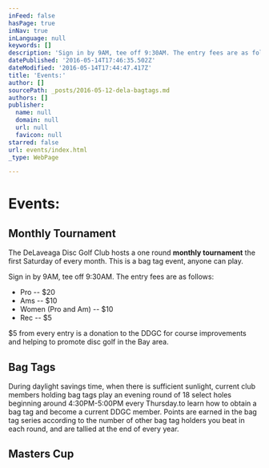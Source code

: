 ```yaml
---
inFeed: false
hasPage: true
inNav: true
inLanguage: null
keywords: []
description: 'Sign in by 9AM, tee off 9:30AM. The entry fees are as follows:'
datePublished: '2016-05-14T17:46:35.502Z'
dateModified: '2016-05-14T17:44:47.417Z'
title: 'Events:'
author: []
sourcePath: _posts/2016-05-12-dela-bagtags.md
authors: []
publisher:
  name: null
  domain: null
  url: null
  favicon: null
starred: false
url: events/index.html
_type: WebPage

---
```

# Events:

## Monthly Tournament

The DeLaveaga Disc Golf Club hosts a one round **monthly tournament** the first Saturday of every month. This is a bag tag event, anyone can play.

Sign in by 9AM, tee off 9:30AM. The entry fees are as follows:

* Pro -- $20
* Ams -- $10
* Women (Pro and Am) -- $10
* Rec -- $5

$5 from every entry is a donation to the DDGC for course improvements and helping to promote disc golf in the Bay area.

## Bag Tags

During daylight savings time, when there is sufficient sunlight, current club members holding bag tags play an evening round of 18 select holes beginning around 4:30PM-5:00PM every Thursday.to learn how to obtain a bag tag and become a current DDGC member. Points are earned in the bag tag series according to the number of other bag tag holders you beat in each round, and are tallied at the end of every year.

## Masters Cup